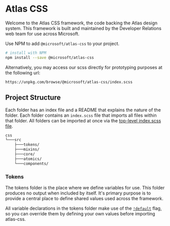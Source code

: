 # Atlas CSS

Welcome to the Atlas CSS framework, the code backing the Atlas design system. This framework is built and maintained by the Developer Relations web team for use across Microsoft.

Use NPM to add `@microsoft/atlas-css` to your project.

```sh
# install with NPM
npm install --save @microsoft/atlas-css
```

Alternatively, you may access our scss directly for prototyping purposes at the following url:

```http
https://unpkg.com/browse/@microsoft/atlas-css/index.scss
```

## Project Structure

Each folder has an index file and a README that explains the nature of the folder. Each folder contains an `index.scss` file that imports all files within that folder. All folders can be imported at once via the [top-level index.scss file](.\index.scss).

```txt
css
└───src
    ├───tokens/
    ├───mixins/
    ├───core/
    ├───atomics/
    └───components/
```

### Tokens

The tokens folder is the place where we define variables for use. This folder produces no output when included by itself. It's primary purpose is to provide a central place to define shared values used across the framework.

All variable declarations in the tokens folder make use of the [`!default`](https://sass-lang.com/documentation/variables#default-values) flag, so you can override them by defining your own values before importing atlas-css.
